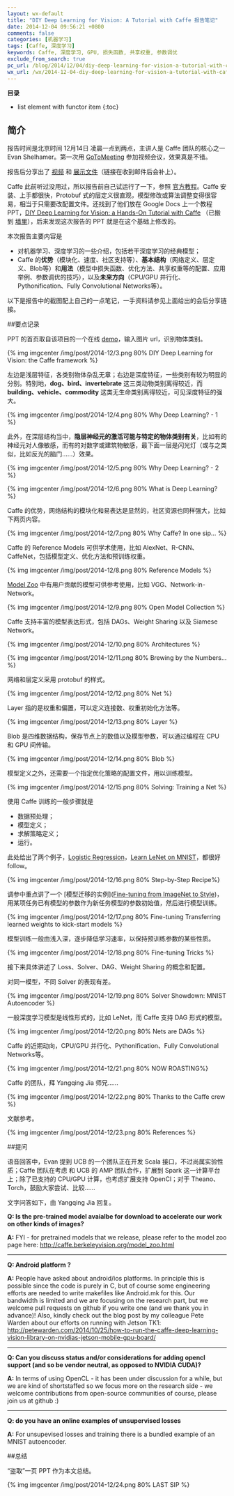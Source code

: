 ```yaml
---
layout: wx-default
title: "DIY Deep Learning for Vision: A Tutorial with Caffe 报告笔记"
date: 2014-12-04 09:56:21 +0800
comments: false
categories: [机器学习]
tags: [Caffe, 深度学习]
keywords: Caffe, 深度学习, GPU, 损失函数, 共享权重, 参数调优 
exclude_from_search: true
pc_url: /blog/2014/12/04/diy-deep-learning-for-vision-a-tutorial-with-caffe-bao-gao-bi-ji/
wx_url: /wx/2014-12-04-diy-deep-learning-for-vision-a-tutorial-with-caffe-bao-gao-bi-ji.html
---
```


__目录__

* list element with functor item
{:toc}

<!-- excerpt start -->

## 简介

报告时间是北京时间 12月14日 凌晨一点到两点，主讲人是 Caffe 团队的核心之一 Evan Shelhamer。第一次用 [GoToMeeting](http://www.gotomeeting.com/online/entry) 参加视频会议，效果真是不错。

报告后分享出了 [视频]() 和 [展示文件]()（链接在收到邮件后会补上）。

Caffe 此前听过没用过，所以报告前自己试运行了一下，参照 [官方教程](http://caffe.berkeleyvision.org/installation.html)。Caffe 安装、上手都很快，Protobuf 式的层定义很直观，模型修改或算法调整变得很容易，相当于只需要改配置文件。还找到了他们放在 Google Docs 上一个教程 PPT，[DIY Deep Learning for Vision: a Hands-On Tutorial with Caffe](https://docs.google.com/presentation/d/1UeKXVgRvvxg9OUdh_UiC5G71UMscNPlvArsWER41PsU/edit#slide=id.p) （已搬到 [墙里](/downloads/file/Caffe.pptx)），后来发现这次报告的 PPT 就是在这个基础上修改的。

本次报告主要内容是

- 对机器学习、深度学习的一些介绍，包括若干深度学习的经典模型；
- Caffe 的**优势**（模块化、速度、社区支持等）、**基本结构**（网络定义、层定义、Blob等）和**用法**（模型中损失函数、优化方法、共享权重等的配置、应用举例、参数调优的技巧），以及**未来方向**（CPU/GPU 并行化、Pythonification、Fully Convolutional Networks等）。

以下是报告中的截图配上自己的一点笔记，一手资料请参见上面给出的会后分享链接。

<!-- excerpt end -->

##要点记录

PPT 的首页取自该项目的一个在线 [demo](http://demo.caffe.berkeleyvision.org)，输入图片 url，识别物体类别。

{% img imgcenter /img/post/2014-12/3.png 80% DIY Deep Learning for Vision: the Caffe framework %}

左边是浅层特征，各类别物体杂乱无章；右边是深度特征，一些类别有较为明显的分别。特别地，**dog、bird、invertebrate** 这三类动物类别离得较近，而 **building、vehicle、commodity** 这类无生命类别离得较近，可见深度特征的强大。

{% img imgcenter /img/post/2014-12/4.png 80% Why Deep Learning? - 1 %}

此外，在深层结构当中，**隐层神经元的激活可能与特定的物体类别有关**，比如有的神经元对人像敏感，而有的对数字或建筑物敏感，最下面一层是闪光灯（或与之类似，比如反光的脑门……）效果。

{% img imgcenter /img/post/2014-12/5.png 80% Why Deep Learning? - 2 %}

{% img imgcenter /img/post/2014-12/6.png 80% What is Deep Learning? %}

Caffe 的优势，网络结构的模块化和易表达是显然的，社区资源也同样强大，比如下两页内容。

{% img imgcenter /img/post/2014-12/7.png 80% Why Caffe? In one sip... %}

Caffe 的 Reference Models 可供学术使用，比如 AlexNet、R-CNN、CaffeNet，包括模型定义、优化方法和预训练权重。

{% img imgcenter /img/post/2014-12/8.png 80% Reference Models %}

[Model Zoo](http://caffe.berkeleyvision.org/model_zoo.html) 中有用户贡献的模型可供参考使用，比如 VGG、Network-in-Network。

{% img imgcenter /img/post/2014-12/9.png 80% Open Model Collection %}

Caffe 支持丰富的模型表达形式，包括 DAGs、Weight Sharing 以及 Siamese Network。

{% img imgcenter /img/post/2014-12/10.png 80% Architectures %}

{% img imgcenter /img/post/2014-12/11.png 80% Brewing by the Numbers... %}

网络和层定义采用 protobuf 的样式。

{% img imgcenter /img/post/2014-12/12.png 80% Net %}

Layer 指的是权重和偏置，可以定义连接数、权重初始化方法等。

{% img imgcenter /img/post/2014-12/13.png 80% Layer %}

Blob 是四维数据结构，保存节点上的数值以及模型参数，可以通过编程在 CPU 和 GPU 间传输。

{% img imgcenter /img/post/2014-12/14.png 80% Blob %}

模型定义之外，还需要一个指定优化策略的配置文件，用以训练模型。

{% img imgcenter /img/post/2014-12/15.png 80% Solving: Training a Net %}

使用 Caffe 训练的一般步骤就是

- 数据预处理；
- 模型定义；
- 求解策略定义；
- 运行。

此处给出了两个例子，[Logistic Regression](http://nbviewer.ipython.org/github/BVLC/caffe/blob/dev/examples/hdf5_classification.ipynb)，[Learn LeNet on MNIST](http://nbviewer.ipython.org/github/BVLC/caffe/blob/dev/examples/hdf5_classification.ipynb)，都很好 follow。

{% img imgcenter /img/post/2014-12/16.png 80% Step-by-Step Recipe%}

调参中重点讲了一个 [模型迁移的实例]([Fine-tuning from ImageNet to Style](http://nbviewer.ipython.org/github/BVLC/caffe/blob/dev/examples/hdf5_classification.ipynb))，用某项任务已有模型的参数作为新任务模型的参数初始值，然后进行模型训练。

{% img imgcenter /img/post/2014-12/17.png 80% Fine-tuning Transferring learned weights to kick-start models %}

模型训练一般由浅入深，逐步降低学习速率，以保持预训练参数的某些性质。

{% img imgcenter /img/post/2014-12/18.png 80% Fine-tuning Tricks %}

接下来具体讲述了 Loss、Solver、DAG、Weight Sharing 的概念和配置。

对同一模型，不同 Solver 的表现有差。

{% img imgcenter /img/post/2014-12/19.png 80% Solver Showdown: MNIST Autoencoder %}

一般深度学习模型是线性形式的，比如 LeNet，而 Caffe 支持 DAG 形式的模型。

{% img imgcenter /img/post/2014-12/20.png 80% Nets are DAGs %}

Caffe 的近期动向，CPU/GPU 并行化、Pythonification、Fully Convolutional Networks等。

{% img imgcenter /img/post/2014-12/21.png 80% NOW ROASTING%}

Caffe 的团队，拜 Yangqing Jia 师兄……

{% img imgcenter /img/post/2014-12/22.png 80% Thanks to the Caffe crew %}

文献参考。

{% img imgcenter /img/post/2014-12/23.png 80% References %}

##提问

语音回答中，Evan 提到 UCB 的一个团队正在开发 Scala 接口，不过尚属实验性质；Caffe 团队在考虑 和 UCB 的 AMP 团队合作，扩展到 Spark 这一计算平台上；除了已支持的 CPU/GPU 计算，也考虑扩展支持 OpenCl；对于 Theano、Torch，鼓励大家尝试、比较……

文字问答如下，由 Yangqing Jia 回复。

**Q: Is the pre-trained model avaialbe for download to accelerate our work on other kinds of images?**

**A:** FYI - for pretrained models that we release, please refer to the model zoo page here: http://caffe.berkeleyvision.org/model_zoo.html

----

**Q: Android platform ?**

**A:** People have asked about android/ios platforms. In principle this is possible since the code is purely in C, but of course some engineering efforts are needed to write makefiles like Android.mk for this. Our bandwidth is limited and we are focusing on the research part, but we welcome pull requests on github if you write one (and we thank you in advance)! Also, kindly check out the blog post by my colleague Pete Warden about our efforts on running with Jetson TK1: http://petewarden.com/2014/10/25/how-to-run-the-caffe-deep-learning-vision-library-on-nvidias-jetson-mobile-gpu-board/

----

**Q: Can you discuss status and/or considerations for adding opencl support (and so be vendor neutral, as opposed to NVIDIA CUDA)?**

**A:** In terms of using OpenCL - it has been under discussion for a while, but we are kind of shortstaffed so we focus more on the research side - we welcome contributions from open-source communities of course, please join us at github :)

----

**Q: do you have an online examples of unsupervised losses**

**A:** For unsupevised losses and training there is a bundled example of an MNIST autoencoder.

##总结

“盗取”一页 PPT 作为本文总结。

{% img imgcenter /img/post/2014-12/24.png 80% LAST SIP %}